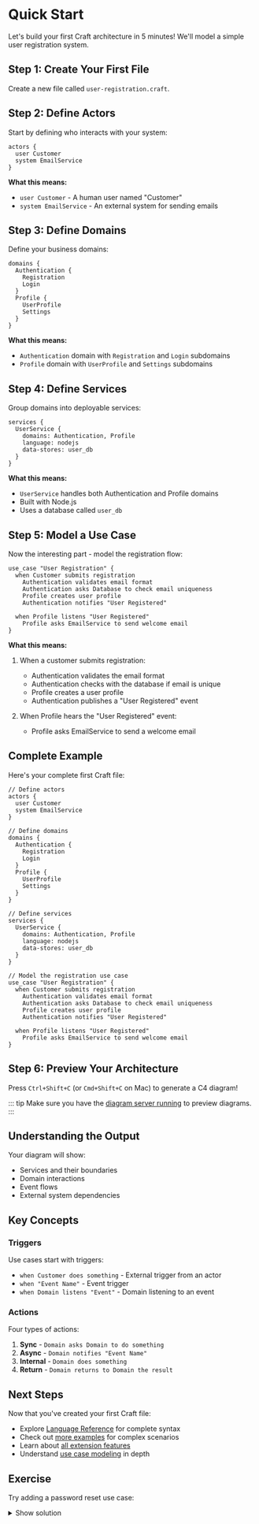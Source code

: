 # Quick Start

Let's build your first Craft architecture in 5 minutes! We'll model a simple user registration system.

## Step 1: Create Your First File

Create a new file called `user-registration.craft`.

## Step 2: Define Actors

Start by defining who interacts with your system:

```craft
actors {
  user Customer
  system EmailService
}
```

**What this means:**
- `user Customer` - A human user named "Customer"
- `system EmailService` - An external system for sending emails

## Step 3: Define Domains

Define your business domains:

```craft
domains {
  Authentication {
    Registration
    Login
  }
  Profile {
    UserProfile
    Settings
  }
}
```

**What this means:**
- `Authentication` domain with `Registration` and `Login` subdomains
- `Profile` domain with `UserProfile` and `Settings` subdomains

## Step 4: Define Services

Group domains into deployable services:

```craft
services {
  UserService {
    domains: Authentication, Profile
    language: nodejs
    data-stores: user_db
  }
}
```

**What this means:**
- `UserService` handles both Authentication and Profile domains
- Built with Node.js
- Uses a database called `user_db`

## Step 5: Model a Use Case

Now the interesting part - model the registration flow:

```craft
use_case "User Registration" {
  when Customer submits registration
    Authentication validates email format
    Authentication asks Database to check email uniqueness
    Profile creates user profile
    Authentication notifies "User Registered"

  when Profile listens "User Registered"
    Profile asks EmailService to send welcome email
}
```

**What this means:**
1. When a customer submits registration:
   - Authentication validates the email format
   - Authentication checks with the database if email is unique
   - Profile creates a user profile
   - Authentication publishes a "User Registered" event

2. When Profile hears the "User Registered" event:
   - Profile asks EmailService to send a welcome email

## Complete Example

Here's your complete first Craft file:

```craft
// Define actors
actors {
  user Customer
  system EmailService
}

// Define domains
domains {
  Authentication {
    Registration
    Login
  }
  Profile {
    UserProfile
    Settings
  }
}

// Define services
services {
  UserService {
    domains: Authentication, Profile
    language: nodejs
    data-stores: user_db
  }
}

// Model the registration use case
use_case "User Registration" {
  when Customer submits registration
    Authentication validates email format
    Authentication asks Database to check email uniqueness
    Profile creates user profile
    Authentication notifies "User Registered"

  when Profile listens "User Registered"
    Profile asks EmailService to send welcome email
}
```

## Step 6: Preview Your Architecture

Press `Ctrl+Shift+C` (or `Cmd+Shift+C` on Mac) to generate a C4 diagram!

::: tip
Make sure you have the [diagram server running](/guide/installation#install-diagram-server-optional) to preview diagrams.
:::

## Understanding the Output

Your diagram will show:
- Services and their boundaries
- Domain interactions
- Event flows
- External system dependencies

## Key Concepts

### Triggers
Use cases start with triggers:
- `when Customer does something` - External trigger from an actor
- `when "Event Name"` - Event trigger
- `when Domain listens "Event"` - Domain listening to an event

### Actions
Four types of actions:
1. **Sync** - `Domain asks Domain to do something`
2. **Async** - `Domain notifies "Event Name"`
3. **Internal** - `Domain does something`
4. **Return** - `Domain returns to Domain the result`

## Next Steps

Now that you've created your first Craft file:

- Explore [Language Reference](/language/overview) for complete syntax
- Check out [more examples](/examples/ecommerce) for complex scenarios
- Learn about [all extension features](/extension/features)
- Understand [use case modeling](/language/use-cases) in depth

## Exercise

Try adding a password reset use case:

<details>
<summary>Show solution</summary>

```craft
use_case "Password Reset" {
  when Customer requests password reset
    Authentication validates email exists
    Authentication generates reset token
    Authentication asks EmailService to send reset link
    Authentication notifies "Reset Token Generated"

  when Customer submits new password
    Authentication validates reset token
    Authentication updates password
    Authentication notifies "Password Changed"
}
```

</details>
